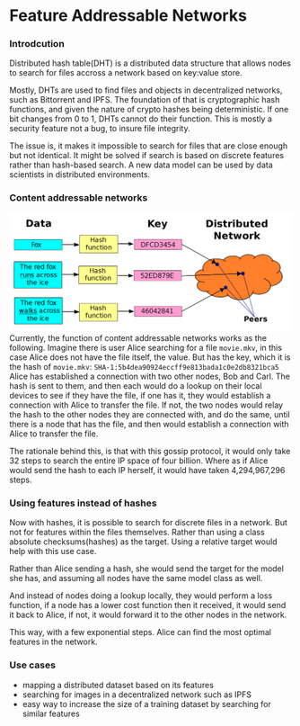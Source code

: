 # Feature Addressable Networks

### Introdcution
Distributed hash table(DHT) is a distributed data structure that allows nodes to search for files accross a network based on key:value store.

Mostly, DHTs are used to find files and objects in decentralized networks, such as Bittorrent and IPFS. The foundation of that is cryptographic hash functions, and given the nature of crypto hashes being deterministic. If one bit changes from 0 to 1, DHTs cannot do their function. This is mostly a security feature not a bug, to insure file integrity.

The issue is, it makes it impossible to search for files that are close enough but not identical. It might be solved if search is based on discrete features rather than hash-based search. A new data model can be used by data scientists in distributed environments.
### Content addressable networks
![DHT](DHT.svg.png)
Currently, the function of content addressable networks works as the following. Imagine there is user Alice searching for a file `movie.mkv`, in this case Alice does not have the file itself, the value.
But has the key, which it is the hash of `movie.mkv`: `SHA-1:5b4dea90924eccff9e813bada1c0e2db8321bca5`
Alice has established a connection with two other nodes, Bob and Carl. The hash is sent to them, and then each would do a lookup on their local devices to see if they have the file, if one has it, they would establish a connection with Alice to transfer the file. If not, the two nodes would relay the hash to the other nodes they are connected with, and do the same, until there is a node that has the file, and then would establish a connection with Alice to transfer the file.

The rationale behind this, is that with this gossip protocol, it would only take 32 steps to search the entire IP space of four billion. Where as if Alice would send the hash to each IP herself, it would have taken 4,294,967,296 steps.


### Using features instead of hashes
Now with hashes, it is possible to search for discrete files in a network. But not for features within the files themselves. Rather than using a class absolute checksums(hashes) as the target. Using a relative target would help with this use case.

Rather than Alice sending a hash, she would send the target for the model she has, and assuming all nodes have the same model class as well.

And instead of nodes doing a lookup locally, they would perform a loss function, if a node has a lower cost function then it received, it would send it back to Alice, if not, it would forward it to the other nodes in the network.

This way, with a few exponential steps. Alice can find the most optimal features in the network.


### Use cases
- mapping a distributed dataset based on its features
- searching for images in a decentralized network such as IPFS
- easy way to increase the size of a training dataset by searching for similar features
